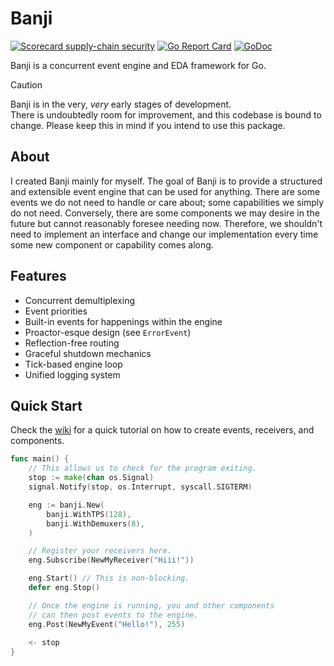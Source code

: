 # Banji

[![Scorecard supply-chain security](https://github.com/AndrewChon/banji/actions/workflows/scorecard.yml/badge.svg)](https://github.com/AndrewChon/banji/actions/workflows/scorecard.yml)
[![Go Report Card](https://goreportcard.com/badge/github.com/AndrewChon/banji)](https://goreportcard.com/report/github.com/AndrewChon/banji)
[![GoDoc](https://godoc.org/github.com/AndrewChon/banji?status.png)](https://godoc.org/github.com/AndrewChon/banji)

Banji is a concurrent event engine and EDA framework for Go.

> [!CAUTION]
> Banji is in the very, _very_ early stages of development.
> \
> There is undoubtedly room for improvement, and this codebase is bound to change. Please keep this in mind if you
> intend to use this package.

## About

I created Banji mainly for myself. The goal of Banji is to provide a structured and extensible event engine that can be
used for anything. There are some events we do not need to handle or care about; some capabilities we simply do not
need. Conversely, there are some components we may desire in the future but cannot reasonably foresee needing now.
Therefore, we shouldn't need to implement an interface and change our implementation every time some new component or
capability comes along.

## Features

- Concurrent demultiplexing
- Event priorities
- Built-in events for happenings within the engine
- Proactor-esque design (see `ErrorEvent`)
- Reflection-free routing
- Graceful shutdown mechanics
- Tick-based engine loop
- Unified logging system

## Quick Start

Check the [wiki](https://github.com/AndrewChon/banji/wiki) for a quick tutorial on how to create events, receivers, and
components.

```go
func main() {
    // This allows us to check for the program exiting.
    stop := make(chan os.Signal)
    signal.Notify(stop, os.Interrupt, syscall.SIGTERM)

    eng := banji.New(
        banji.WithTPS(128),
        banji.WithDemuxers(8),
    )

    // Register your receivers here.
    eng.Subscribe(NewMyReceiver("Hiii!"))

    eng.Start() // This is non-blocking.
    defer eng.Stop()

    // Once the engine is running, you and other components
    // can then post events to the engine.
    eng.Post(NewMyEvent("Hello!"), 255)
    
    <- stop
}
```